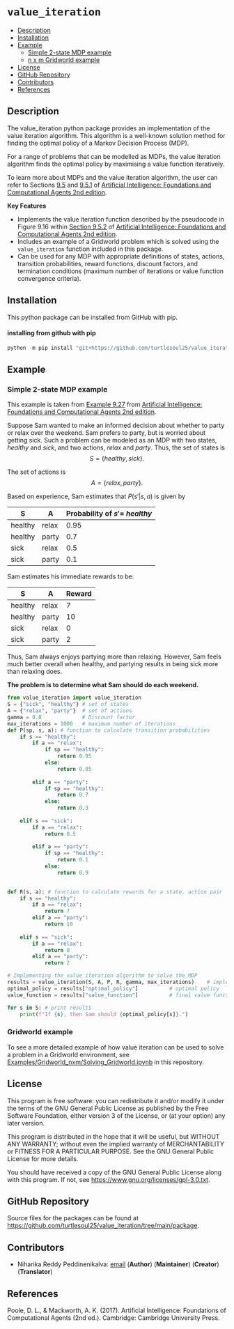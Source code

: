 # `value_iteration`

- [Description](#description)
- [Installation](#installation)
- [Example](#example)
  - [Simple 2-state MDP example](#simple-2-mdp-example)
  - [n x m Gridworld example](#gridworld-example)
- [License](#license)
- [GitHub Repository](#github-repository)
- [Contributors](#contributors)
- [References](#references)

## **Description**

The value_iteration python package provides an implementation of the value iteration algorithm. This algorithm is a well-known solution method for finding the optimal policy of a Markov Decision Process (MDP). 

For a range of problems that can be modelled as MDPs, the value iteration algorithm finds the optimal policy by maximising a value function iteratively. 

To learn more about MDPs and the value iteration algorithm, the user can refer to Sections [9.5](https://artint.info/2e/html2e/ArtInt2e.Ch9.S5.html) and [9.5.1](https://artint.info/2e/html2e/ArtInt2e.Ch9.S5.SS1.html) of [Artificial Intelligence: Foundations and Computational Agents 2nd edition](https://artint.info/2e/html2e/ArtInt2e.html).

**Key Features**
- Implements the value iteration function described by the pseudocode in Figure 9.16 within [Section 9.5.2](https://artint.info/2e/html2e/ArtInt2e.Ch9.S5.SS2.html) of [Artificial Intelligence: Foundations and Computational Agents 2nd edition](https://artint.info/2e/html2e/ArtInt2e.html).
- Includes an example of a Gridworld problem which is solved using the `value_iteration` function included in this package.
- Can be used for any MDP with appropriate definitions of states, actions, transition probabilities, reward functions, discount factors, and termination conditions (maximum number of iterations or value function convergence criteria).


## **Installation**

This python package can be installed from GitHub with pip.
#### installing from github with pip
``` python
python -m pip install "git+https://github.com/turtlesoul25/value_iteration#subdirectory=package"
```

## **Example**

### Simple 2-state MDP example
This example is taken from [Example 9.27](https://artint.info/2e/html2e/ArtInt2e.Ch9.S5.html#Ch9.Thmciexamplered27) from [Artificial Intelligence: Foundations and Computational Agents 2nd edition](https://artint.info/2e/html2e/ArtInt2e.html). 

Suppose Sam wanted to make an informed decision about whether to party or relax over the weekend. Sam prefers to party, but is worried about getting sick. Such a problem can be modeled as an MDP with two states, _healthy_ and _sick_, and two actions, _relax_ and _party_. Thus, the set of states is 
$$S = \{\textit{healthy}, \textit{sick} \}.$$

The set of actions is 
$$A = \{\textit{relax}, \textit{party} \}.$$

Based on experience, Sam estimates that $P(s' \vert s, a)$ is given by 

| S   | A  | Probability of $s' =$ _healthy_   |
|----|----|---------------------------------------------|
| healthy  | relax   | 0.95  |
| healthy  | party   | 0.7  |
| sick  | relax   | 0.5  |
| sick  | party   | 0.1  |

Sam estimates his immediate rewards to be:

| S   | A  | Reward   |
|----|----|---------------------------------------------|
| healthy  | relax   | 7  |
| healthy  | party   | 10  |
| sick  | relax   | 0  |
| sick  | party   | 2  |


Thus, Sam always enjoys partying more than relaxing. However, Sam feels much better overall when healthy, and partying results in being sick more than relaxing does.

**The problem is to determine what Sam should do each weekend.**


``` python
from value_iteration import value_iteration
S = {"sick", "healthy"} # set of states
A = {"relax", "party"}  # set of actions
gamma = 0.8             # Discount factor
max_iterations = 1000   # maximum number of iterations
def P(sp, s, a): # function to calculate transition probabilities
    if s == "healthy":
        if a == "relax":
            if sp == "healthy":
                return 0.95
            else:
                return 0.05
            
        elif a == "party":
            if sp == "healthy":
                return 0.7
            else:
                return 0.3
            
    elif s == "sick":
        if a == "relax":
            return 0.5
        
        elif a == "party":
            if sp == "healthy":
                return 0.1
            else:
                return 0.9
            

def R(s, a): # function to calculate rewards for a state, action pair
    if s == "healthy":
        if a == "relax":
            return 7
        elif a == "party":
            return 10
        
    elif s == "sick":
        if a == "relax":
            return 0
        elif a == "party":
            return 2

# Implementing the value iteration algorithm to solve the MDP
results = value_iteration(S, A, P, R, gamma, max_iterations)    # implement algorithm
optimal_policy = results["optimal_policy"]          # optimal policy
value_function = results["value_function"]          # final value function

for s in S: # print results
    print(f"If {s}, then Sam should {optimal_policy[s]}.")

```

### Gridworld example
To see a more detailed example of how value iteration can be used to solve a problem in a Gridworld environment, see [Examples/Gridworld_nxm/Solving_Gridworld.ipynb](https://github.com/turtlesoul25/value_iteration/tree/main/Examples/Gridworld_nxm) in this repository.

## License

This program is free software: you can redistribute it and/or modify it under the terms of the GNU General Public License as published by the Free Software Foundation, either version 3 of the License, or (at your option) any later version.

This program is distributed in the hope that it will be useful, but WITHOUT ANY WARRANTY; without even the implied warranty of MERCHANTABILITY or FITNESS FOR A PARTICULAR PURPOSE. See the GNU General Public License for more details.

You should have received a copy of the GNU General Public License along with this program. If not, see <https://www.gnu.org/licenses/gpl-3.0.txt>.

## GitHub Repository

Source files for the packages can be found at <https://github.com/turtlesoul25/value_iteration/tree/main/package>.

## Contributors

- Niharika Reddy Peddinenikalva: [email](mailto:n.peddinenikalva@lancaster.ac.uk) (**Author**)
  (**Maintainer**) (**Creator**) (**Translator**)

## References

Poole, D. L., & Mackworth, A. K. (2017). Artificial Intelligence: Foundations of Computational Agents (2nd ed.). Cambridge: Cambridge University Press.
